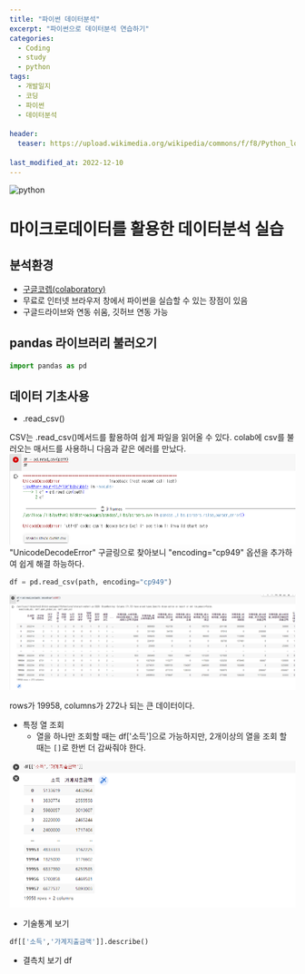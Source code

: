 ```yaml
---
title: "파이썬 데이터분석"
excerpt: "파이썬으로 데이터분석 연습하기"
categories:
  - Coding
  - study
  - python
tags:
  - 개발일지
  - 코딩
  - 파이썬
  - 데이터분석

header:
  teaser: https://upload.wikimedia.org/wikipedia/commons/f/f8/Python_logo_and_wordmark.svg

last_modified_at: 2022-12-10
---
```



![python](https://upload.wikimedia.org/wikipedia/commons/f/f8/Python_logo_and_wordmark.svg)


# 마이크로데이터를 활용한 데이터분석 실습

## 분석환경
- [구글코렙(colaboratory)](https://colab.research.google.com/)
- 무료로 인터넷 브라우저 창에서 파이썬을 실습할 수 있는 장점이 있음
- 구글드라이브와 연동 쉬움, 깃허브 연동 가능

## pandas 라이브러리 불러오기
```python
import pandas as pd
```

## 데이터 기초사용

- .read_csv()  

CSV는 .read_csv()메서드를 활용하여 쉽게 파일을 읽어올 수 있다. colab에 csv를 불러오는 매서드를 사용하니 다음과 같은 에러를 만났다.  
![error1](../assets/images/post/python/20221210_000554.png)  
"UnicodeDecodeError" 구글링으로 찾아보니 "encoding="cp949" 옵션을 추가하여 쉽게 해결 하능하다.
```python
df = pd.read_csv(path, encoding="cp949")
```
![image1](../assets/images/post/python/20221210_002237.png)  

rows가 19958, columns가 272나 되는 큰 데이터이다.

- 특정 열 조회  
  - 열을 하나만 조회할 때는 df['소득']으로 가능하지만, 2개이상의 열을 조회 할 때는 `[]`로 한번 더 감싸줘야 한다.

![image2](../assets/images/post/python/20221210_002524.png)  

- 기술통계 보기
```python
df[['소득','가계지출금액']].describe()
```

- 결측치 보기
df


